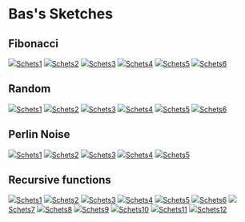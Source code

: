 # Bas's Sketches

## Fibonacci
![](Bas/Fibonacci/fibonacci_1.png)[Schets1](Bas/Fibonacci/fibonacci_1.pv)
![](Bas/Fibonacci/fibonacci_2.png)[Schets2](Bas/Fibonacci/fibonacci_2.pv)
![](Bas/Fibonacci/fibonacci_3.png)[Schets3](Bas/Fibonacci/fibonacci_3.pv)
![](Bas/Fibonacci/fibonacci_4.png)[Schets4](Bas/Fibonacci/fibonacci_4.pv)
![](Bas/Fibonacci/fibonacci_5.png)[Schets5](Bas/Fibonacci/fibonacci_5.pv)
![](Bas/Fibonacci/fibonacci_6.png)[Schets6](Bas/Fibonacci/fibonacci_6.pv)

## Random
![](Bas/Random/random_1.png)[Schets1](Bas/Random/random_1.pv)
![](Bas/Random/random_2.png)[Schets2](Bas/Random/random_2.pv)
![](Bas/Random/random_3.png)[Schets3](Bas/Random/random_3.pv)
![](Bas/Random/random_4.png)[Schets4](Bas/Random/random_4.pv)
![](Bas/Random/random_5.png)[Schets5](Bas/Random/random_5.pv)
![](Bas/Random/random_6.png)[Schets6](Bas/Random/random_6.pv)



## Perlin Noise
![](Bas/PerlinNoise/Code_noise1.png)[Schets1](Bas/PerlinNoise/Code_noise1.pv)
![](Bas/PerlinNoise/Code_noise2.png)[Schets2](Bas/PerlinNoise/Code_noise2.pv)
![](Bas/PerlinNoise/Code_noise3.png)[Schets3](Bas/PerlinNoise/Code_noise3.pv)
![](Bas/PerlinNoise/Code_noise4.png)[Schets4](Bas/PerlinNoise/Code_noise4.pv)
![](Bas/PerlinNoise/Code_noise5.png)[Schets5](Bas/PerlinNoise/Code_noise5.pv)

## Recursive functions
![](Bas/RF/RF_Schets1.png)[Schets1](Bas/RF/RF_Schets1.pv)
![](Bas/RF/RF_Schets2.png)[Schets2](Bas/RF/RF_Schets2.pv)
![](Bas/RF/RF_Schets3.png)[Schets3](Bas/RF/RF_Schets3.pv)
![](Bas/RF/RF_Schets4.png)[Schets4](Bas/RF/RF_Schets4.pv)
![](Bas/RF/RF_Schets5.png)[Schets5](Bas/RF/RF_Schets5.pv)
![](Bas/RF/RF_Schets6.png)[Schets6](Bas/RF/RF_Schets6.pv)
![](Bas/RF/RF_Schets7.png)[Schets7](Bas/RF/RF_Schets7.pv)
![](Bas/RF/RF_Schets8.png)[Schets8](Bas/RF/RF_Schets8.pv)
![](Bas/RF/RF_Schets9.png)[Schets9](Bas/RF/RF_Schets9.pv)
![](Bas/RF/RF_Schets10.png)[Schets10](Bas/RF/RF_Schets10.pv)
![](Bas/RF/RF_Schets11.png)[Schets11](Bas/RF/RF_Schets11.pv)
![](Bas/RF/RF_Schets12.png)[Schets12](Bas/RF/RF_Schets12.pv)

